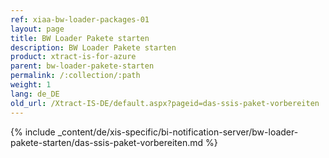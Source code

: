 ```yaml
---
ref: xiaa-bw-loader-packages-01
layout: page
title: BW Loader Pakete starten
description: BW Loader Pakete starten
product: xtract-is-for-azure
parent: bw-loader-pakete-starten
permalink: /:collection/:path
weight: 1
lang: de_DE
old_url: /Xtract-IS-DE/default.aspx?pageid=das-ssis-paket-vorbereiten
---
```

{% include _content/de/xis-specific/bi-notification-server/bw-loader-pakete-starten/das-ssis-paket-vorbereiten.md %}
